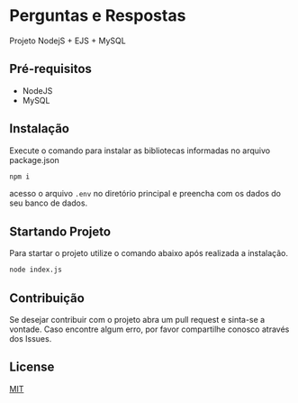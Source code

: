 # Perguntas e Respostas
Projeto NodejS + EJS + MySQL

## Pré-requisitos
- NodeJS
- MySQL


## Instalação
Execute o comando para instalar as bibliotecas informadas no arquivo package.json
```bash
npm i
```
acesso o arquivo ```.env``` no diretório principal e preencha com os dados do seu banco de dados.


## Startando Projeto
Para startar o projeto utilize o comando abaixo após realizada a instalação.
```bash
node index.js
```

## Contribuição

Se desejar contribuir com o projeto abra um pull request e sinta-se a vontade.
Caso encontre algum erro, por favor compartilhe conosco através dos Issues.

## License
[MIT](https://choosealicense.com/licenses/mit/)
